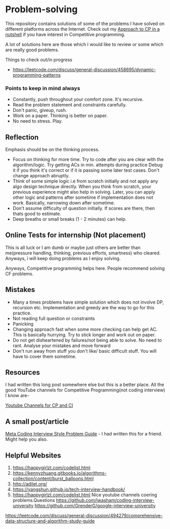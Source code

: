 # Problem-solving
This repository contains solutions of some of the problems I have solved on different platforms across the Internet.
Check out my [Approach to CP in a nutshell](https://github.com/sankalp1999/3rdSem-Data-Structures-Lab#some-thoughts---cp-related) if you have interest in Competitive programming.

A lot of solutions here are those which I would like to review or some which are really good problems.

Things to check out/in progress
- https://leetcode.com/discuss/general-discussion/458695/dynamic-programming-patterns


### Points to keep in mind always
- Constantly, push throughout your comfort zone. It's recursive.
- Read the problem statement and constraints carefully. 
- Don't panic, giveup, rush.
- Work on a paper. Thinking is better on paper.
- No need to stress. Play.


## Reflection
Emphasis should be on the thinking process.
- Focus on thinking for more time. Try to code after you are clear with the algorithm/logic. Try getting ACs in min. attempts during practice 
  Debug it if you think it's correct or if it is passing some later
test cases. Don't change approach abruptly.
- Think of some simple logic i.e from scratch initially and not apply any algo design technique directly. When you think from scratch, your previous experience might also help in solving. Later, you can apply other logic and patterns after sometime if implementation does not work. Basically, narrowing down after sometime.
- Don't assume difficulty of question initially. If scores are there, then thats good to estimate.
- Deep breaths or small breaks (1 - 2 minutes) can help.


## Online Tests for internship (Not placement)
This is all luck or I am dumb or maybe just others are better than me(pressure handling, thinking, previous efforts, smartness) who cleared. Anyways, i will keep doing problems as I enjoy solving.

Anyways, Competitive programming helps here. People recommend solving CF problems.

## Mistakes
- Many a times problems have simple solution which does not involve DP, recursion etc. Implementation and greedy are the way to go for this practice.
- Not reading full question or constraints
- Panicking
- Changing approach fast when some more checking can help get AC. This is basically hurrying. Try to stick longer and work out on paper.
- Do not get disheartened by failures/not being able to solve. No need to rant. Analyse your mistakes and move forward
- Don't run away from stuff you don't like/ basic difficult stuff. You will have to cover them sometime. 

## Resources

I had written this long post somewhere else but this is a better place.
All the good YouTube channels for Competitive Programming(not coding interview) I know are-

[Youtube Channels for CP and CI](YoutubeChannels.md)



## A small post/article
[Meta Coding Interview Style Problem Guide](https://docs.google.com/document/d/1Cl0PZh6MQcb9XgcmiBkUXcoY7ahi7hO5sSRqwfU16Mc/edit#) - I had written this for a friend. Might help you also.

## Helpful Websites  
1. https://happygirlzt.com/codelist.html
2. https://kennyzhuang.gitbooks.io/algorithms-collection/content/burst_balloons.html
3. http://adilet.org/
4. https://yangshun.github.io/tech-interview-handbook/
5. https://happygirlzt.com/codelist.html Nice youtube channels coering problems.Questions 
https://github.com/jwasham/coding-interview-university
https://github.com/GrenderG/google-interview-university

https://leetcode.com/discuss/general-discussion/494279/comprehensive-data-structure-and-algorithm-study-guide


